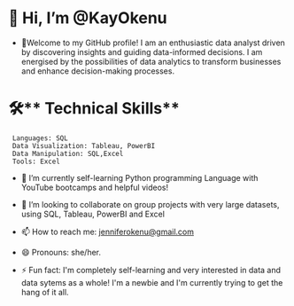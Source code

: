 # 👋 Hi, I’m @KayOkenu
  
- 👀Welcome to my GitHub profile! I am an enthusiastic data analyst driven by discovering insights and guiding data-informed decisions. I am energised by the possibilities of data analytics to transform businesses and enhance decision-making processes.

# 🛠** Technical Skills**
     Languages: SQL
     Data Visualization: Tableau, PowerBI
     Data Manipulation: SQL,Excel
     Tools: Excel

- 🌱 I’m currently self-learning Python programming Language with YouTube bootcamps and helpful videos!

- 💞️ I’m looking to collaborate on group projects with very large datasets, using SQL, Tableau, PowerBI and Excel

- 📫 How to reach me: jenniferokenu@gmail.com

- 😄 Pronouns: she/her.

- ⚡ Fun fact: I'm completely self-learning and very interested in data and data sytems as a whole! I'm a newbie and I'm currently trying to get the hang of it all.

<!---
KayOkenu/KayOkenu is a ✨ special ✨ repository because its `README.md` (this file) appears on your GitHub profile.
You can click the Preview link to take a look at your changes.
--->
